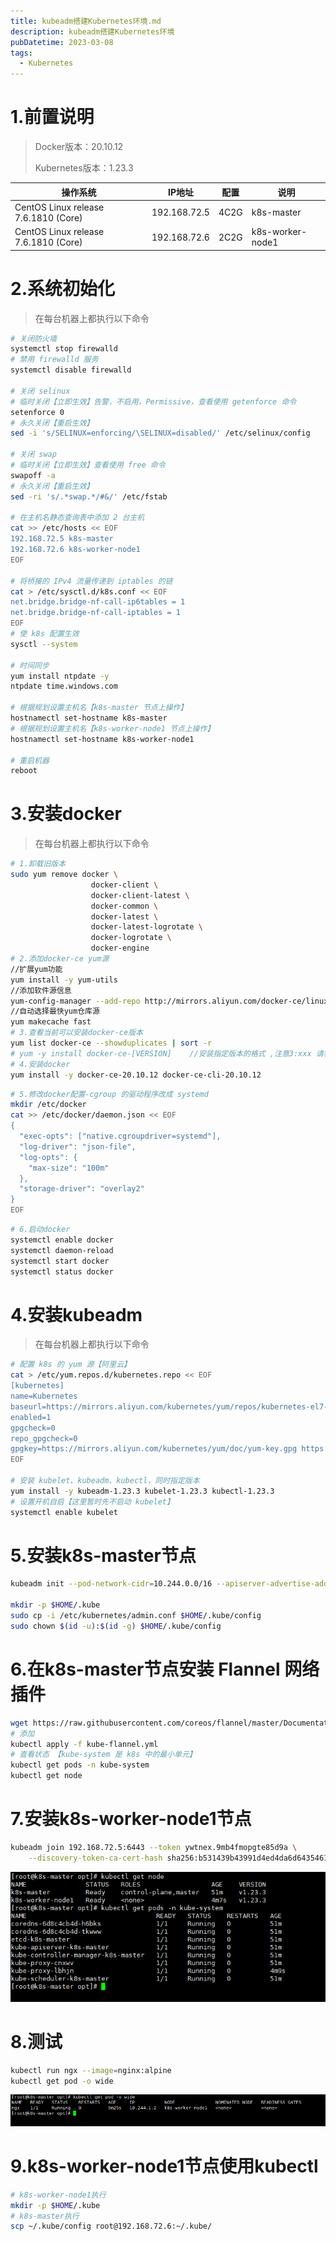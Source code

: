```yaml
---
title: kubeadm搭建Kubernetes环境.md
description: kubeadm搭建Kubernetes环境
pubDatetime: 2023-03-08
tags:
  - Kubernetes
---
```


# 1.前置说明
> Docker版本：20.10.12
>
> Kubernetes版本：1.23.3

| 操作系统 | IP地址 | 配置 | 说明 |
| --- | --- | --- | --- |
| CentOS Linux release 7.6.1810 (Core) | 192.168.72.5 | 4C2G | k8s-master |
| CentOS Linux release 7.6.1810 (Core) | 192.168.72.6 | 2C2G | k8s-worker-node1 |

# 2.系统初始化
> 在每台机器上都执行以下命令

```bash
# 关闭防火墙
systemctl stop firewalld
# 禁用 firewalld 服务
systemctl disable firewalld

# 关闭 selinux
# 临时关闭【立即生效】告警，不启用，Permissive，查看使用 getenforce 命令
setenforce 0  
# 永久关闭【重启生效】
sed -i 's/SELINUX=enforcing/\SELINUX=disabled/' /etc/selinux/config  

# 关闭 swap
# 临时关闭【立即生效】查看使用 free 命令
swapoff -a 
# 永久关闭【重启生效】
sed -ri 's/.*swap.*/#&/' /etc/fstab

# 在主机名静态查询表中添加 2 台主机
cat >> /etc/hosts << EOF
192.168.72.5 k8s-master
192.168.72.6 k8s-worker-node1
EOF

# 将桥接的 IPv4 流量传递到 iptables 的链
cat > /etc/sysctl.d/k8s.conf << EOF
net.bridge.bridge-nf-call-ip6tables = 1
net.bridge.bridge-nf-call-iptables = 1
EOF
# 使 k8s 配置生效
sysctl --system  

# 时间同步
yum install ntpdate -y
ntpdate time.windows.com

# 根据规划设置主机名【k8s-master 节点上操作】
hostnamectl set-hostname k8s-master
# 根据规划设置主机名【k8s-worker-node1 节点上操作】
hostnamectl set-hostname k8s-worker-node1

# 重启机器
reboot
```
# 3.安装docker
> 在每台机器上都执行以下命令

```bash
# 1.卸载旧版本
sudo yum remove docker \
                  docker-client \
                  docker-client-latest \
                  docker-common \
                  docker-latest \
                  docker-latest-logrotate \
                  docker-logrotate \
                  docker-engine
# 2.添加docker-ce yum源
//扩展yum功能
yum install -y yum-utils
//添加软件源信息
yum-config-manager --add-repo http://mirrors.aliyun.com/docker-ce/linux/centos/docker-ce.repo
//自动选择最快yum仓库源
yum makecache fast
# 3.查看当前可以安装docker-ce版本
yum list docker-ce --showduplicates | sort -r
# yum -y install docker-ce-[VERSION]    //安装指定版本的格式 ,注意3:xxx 请移除3:
# 4.安装docker
yum install -y docker-ce-20.10.12 docker-ce-cli-20.10.12
```
```bash
# 5.修改docker配置-cgroup 的驱动程序改成 systemd
mkdir /etc/docker
cat >> /etc/docker/daemon.json << EOF
{
  "exec-opts": ["native.cgroupdriver=systemd"],
  "log-driver": "json-file",
  "log-opts": {
    "max-size": "100m"
  },
  "storage-driver": "overlay2"
}
EOF
```
```bash
# 6.启动docker
systemctl enable docker
systemctl daemon-reload
systemctl start docker
systemctl status docker
```
# 4.安装kubeadm
> 在每台机器上都执行以下命令

```bash
# 配置 k8s 的 yum 源【阿里云】
cat > /etc/yum.repos.d/kubernetes.repo << EOF
[kubernetes]
name=Kubernetes
baseurl=https://mirrors.aliyun.com/kubernetes/yum/repos/kubernetes-el7-x86_64
enabled=1
gpgcheck=0
repo_gpgcheck=0
gpgkey=https://mirrors.aliyun.com/kubernetes/yum/doc/yum-key.gpg https://mirrors.aliyun.com/kubernetes/yum/doc/rpm-package-key.gpg
EOF

# 安装 kubelet、kubeadm、kubectl，同时指定版本
yum install -y kubeadm-1.23.3 kubelet-1.23.3 kubectl-1.23.3
# 设置开机自启【这里暂时先不启动 kubelet】
systemctl enable kubelet
```
# 5.安装k8s-master节点
```bash
kubeadm init --pod-network-cidr=10.244.0.0/16 --apiserver-advertise-address=192.168.72.5 --kubernetes-version v1.23.3 --service-cidr=10.96.0.0/12 --image-repository registry.aliyuncs.com/google_containers

mkdir -p $HOME/.kube
sudo cp -i /etc/kubernetes/admin.conf $HOME/.kube/config
sudo chown $(id -u):$(id -g) $HOME/.kube/config
```
# 6.在k8s-master节点安装 Flannel 网络插件
```bash
wget https://raw.githubusercontent.com/coreos/flannel/master/Documentation/kube-flannel.yml
# 添加
kubectl apply -f kube-flannel.yml
# 查看状态 【kube-system 是 k8s 中的最小单元】
kubectl get pods -n kube-system
kubectl get node
```
# 7.安装k8s-worker-node1节点
```bash
kubeadm join 192.168.72.5:6443 --token ywtnex.9mb4fmopgte85d9a \
	--discovery-token-ca-cert-hash sha256:b531439b43991d4ed4da6d64354615936e21c4b3986e54d2305995537558619c
```
![image.png](../../assets/images/1678181516641-ca4fcf07-7f26-4d4e-8d69-b4b096cee756.png)
# 8.测试
```bash
kubectl run ngx --image=nginx:alpine
kubectl get pod -o wide
```
![image.png](../../assets/images/1678182280283-4274a510-3613-4df5-ae70-4ce9c0cc0c60.png)
# 9.k8s-worker-node1节点使用kubectl
```bash
# k8s-worker-node1执行
mkdir -p $HOME/.kube
# k8s-master执行
scp ~/.kube/config root@192.168.72.6:~/.kube/
```
